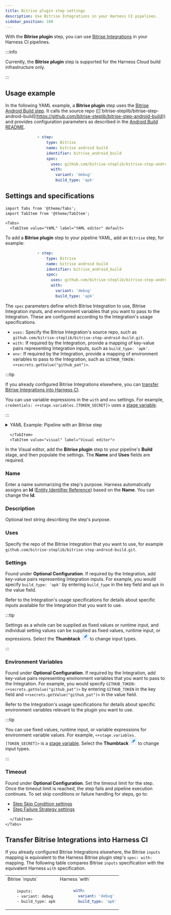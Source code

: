 ```yaml
---
title: Bitrise plugin step settings
description: Use Bitrise Integrations in your Harness CI pipelines.
sidebar_position: 100
---
```



With the **Bitrise plugin** step, you can use [Bitrise Integrations](https://bitrise.io/integrations/steps) in your Harness CI pipelines.

:::info

Currently, the **Bitrise plugin** step is supported for the Harness Cloud build infrastructure only. <!-- any way to do this with other build infras? -->

:::

## Usage example

In the following YAML example, a **Bitrise plugin** step uses the [Bitrise Android Build step](https://bitrise.io/integrations/steps/android-build). It calls the source repo ([]`bitrise-steplib/bitrise-step-android-build](https://github.com/bitrise-steplib/bitrise-step-android-build)) and provides configuration parameters as described in the [Android Build README](https://github.com/bitrise-steplib/bitrise-step-android-build#android-build).

```yaml
              - step:
                  type: Bitrise
                  name: bitrise android build
                  identifier: bitrise_android_build
                  spec:
                    uses: github.com/bitrise-steplib/bitrise-step-android-build.git
                    with:
                      variant: 'debug'
                      build_type: 'apk'
```

## Settings and specifications

```mdx-code-block
import Tabs from '@theme/Tabs';
import TabItem from '@theme/TabItem';
```

```mdx-code-block
<Tabs>
  <TabItem value="YAML" label="YAML editor" default>
```

To add a **Bitrise plugin** step to your pipeline YAML, add an `Bitrise` step, for example:

```yaml
              - step:
                  type: Bitrise
                  name: bitrise android build
                  identifier: bitrise_android_build
                  spec:
                    uses: github.com/bitrise-steplib/bitrise-step-android-build.git
                    with:
                      variant: 'debug'
                      build_type: 'apk'
```

The `spec` parameters define which Bitrise Integration to use, Bitrise Integration inputs, and environment variables that you want to pass to the Integration. These are configured according to the Integration's usage specifications.

* `uses:` Specify the Bitrise Integration's source repo, such as `github.com/bitrise-steplib/bitrise-step-android-build.git`.
* `with:` If required by the Integration, provide a mapping of key-value pairs representing Integration inputs, such as `build_type: 'apk'`.
* `env:` If required by the Integration, provide a mapping of environment variables to pass to the Integration, such as `GITHUB_TOKEN: <+secrets.getValue("github_pat")>`. <!-- are private Bitrise Integration repos a thing? If so, is a GITHUB_TOKEN env variable required? Also.. In the Integration specs, environment variables are listed as Outputs. Is that related to `env`? -->

:::tip

If you already configured Bitrise Integrations elsewhere, you can [transfer Bitrise Integrations into Harness CI](#transfer-bitrise-integrations-into-harness-ci).

You can use variable expressions in the `with` and `env` settings. For example, `credentials: <+stage.variables.[TOKEN_SECRET]>` uses a [stage variable](/docs/platform/Pipelines/add-a-stage#option-stage-variables).

:::

<details>
<summary>YAML Example: Pipeline with an Bitrise step</summary>

<!-- This pipeline uses a Bitrise plugin step to ... It then ... -->
<!-- inserted the bitrise step but otherwise didnt modify the pipeline -->

```yaml
pipeline:
  name: Build and test golang application
  identifier: Build_test_golang
  projectIdentifier: default
  orgIdentifier: default
  tags: {}
  properties:
    ci:
      codebase:
        connectorRef: Github_connector
        build: <+input>
  stages:
    - stage:
        name: Build golang application
        identifier: Build_golang_application
        description: ""
        type: CI
        spec:
          cloneCodebase: true
          platform:
            os: Linux
            arch: Amd64
          runtime:
            type: Cloud
            spec: {}
          execution:
            steps:
              - step:
                  identifier: bitrise
                  name: bitrise
                  type: Bitrise
                  spec:
                    uses: github.com/<repo>/test-step.git
                  with:
                    is_debug: yes
              - step:
                  type: Run
                  name: Build and test
                  identifier: Build_and_test
                  spec:
                    shell: Bash
                    command: |-
                      go build .
                      go test -v ./...
```

</details>

```mdx-code-block
  </TabItem>
  <TabItem value="visual" label="Visual editor">
```

In the Visual editor, add the **Bitrise plugin** step to your pipeline's **Build** stage, and then populate the settings. The **Name** and **Uses** fields are required.

### Name

Enter a name summarizing the step's purpose. Harness automatically assigns an **Id** ([Entity Identifier Reference](../../platform/20_References/entity-identifier-reference.md)) based on the **Name**. You can change the **Id**.

### Description

Optional text string describing the step's purpose.

### Uses

Specify the repo of the Bitrise Integration that you want to use, for example `github.com/bitrise-steplib/bitrise-step-android-build.git`.

### Settings

Found under **Optional Configuration**. If required by the Integration, add key-value pairs representing Integration inputs. For example, you would specify `build_type: 'apk'` by entering `build_type` in the key field and `apk` in the value field.

Refer to the Integration's usage specifications for details about specific inputs available for the Integration that you want to use.

:::tip

Settings as a whole can be supplied as fixed values or runtime input, and individual setting values can be supplied as fixed values, runtime input, or expressions. Select the **Thumbtack** ![](./static/icon-thumbtack.png) to change input types.

:::

### Environment Variables

Found under **Optional Configuration**. If required by the Integration, add key-value pairs representing environment variables that you want to pass to the Integration. For example, you would specify `GITHUB_TOKEN: <+secrets.getValue("github_pat")>` by entering `GITHUB_TOKEN` in the key field and `<+secrets.getValue("github_pat")>` in the value field.

Refer to the Integration's usage specifications for details about specific environment variables relevant to the plugin you want to use. <!-- do env variables come from the Integration spec? -->

:::tip

You can use fixed values, runtime input, or variable expressions for environment variable values. For example, `<+stage.variables.[TOKEN_SECRET]>` is a [stage variable](/docs/platform/Pipelines/add-a-stage#option-stage-variables). Select the **Thumbtack** ![](./static/icon-thumbtack.png) to change input types.

:::

<!-- Does the token requirement for private action repos also apply to the Bitrise plugin step? -->

### Timeout

Found under **Optional Configuration**. Set the timeout limit for the step. Once the timeout limit is reached, the step fails and pipeline execution continues. To set skip conditions or failure handling for steps, go to:

* [Step Skip Condition settings](../../platform/8_Pipelines/w_pipeline-steps-reference/step-skip-condition-settings.md)
* [Step Failure Strategy settings](../../platform/8_Pipelines/w_pipeline-steps-reference/step-failure-strategy-settings.md)

```mdx-code-block
  </TabItem>
</Tabs>
```

## Transfer Bitrise Integrations into Harness CI

If you already configured Bitrise Integrations elsewhere, the Bitrise `inputs` mapping is equivalent to the Harness Bitrise plugin step's `spec: with:` mapping. The following table compares Bitrise `inputs` specification with the equivalent Harness `with` specification.

<table>
<tr>
<td> Bitrise `inputs` </td> <td> Harness `with` </td>
</tr>
<tr>
<td>

```
    inputs:
    - variant: debug
    - build_type: apk
```

</td>
<td>

```yaml
      with:
        variant: 'debug'
        build_type: 'apk'
```

</td>
</tr>
</table>
